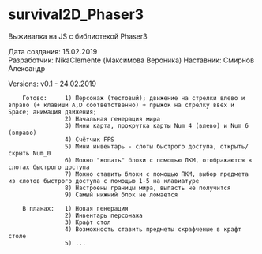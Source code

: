 # survival2D_Phaser3
Выживалка на JS с библиотекой Phaser3

Дата создания: 15.02.2019  
Разработчик: NikaClemente (Максимова Вероника)
Наставник: Смирнов Александр


Versions:
    v0.1 - 24.02.2019
        
        Готово:     1) Персонаж (тестовый); движение на стрелки влево и вправо (+ клавиши A,D соответственно) + прыжок на стрелку ввех и Space; анимация движения;
                    2) Начальная генерация мира
                    3) Мини карта, прокрутка карты Num_4 (влево) и Num_6 (вправо)
                    4) Счётчик FPS
                    5) Мини инвентарь - слоты быстрого доступа, открыть/скрыть Num_0
                    6) Можно "копать" блоки с помощью ЛКМ, отображаются в слотах быстрого доступа
                    7) Можно ставить блоки с помощью ПКМ, выбор предмета из слотов быстрого доступа с помощью 1-5 на клавиатуре
                    8) Настроены границы мира, выпасть не получится
                    9) Самый нижний блок не ломается
        
        В планах:   1) Новая генерация
                    2) Инвентарь персонажа
                    3) Крафт стол
                    4) Возможность ставить предметы скрафченые в крафт столе
                    5) ...
